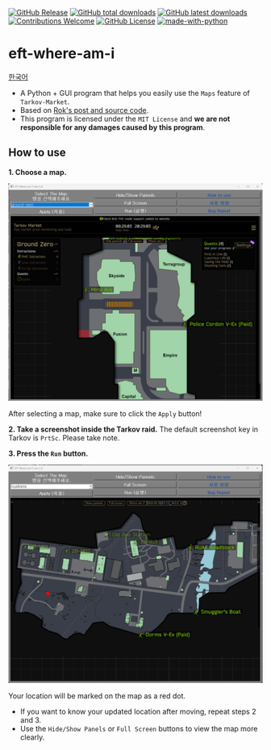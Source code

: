 [![GitHub Release](https://img.shields.io/github/v/release/karpitony/eft-where-am-i?include_prereleases&logo=github)](https://github.com/karpitony/eft-where-am-i/releases/latest)
[![GitHub total downloads](https://img.shields.io/github/downloads/karpitony/eft-where-am-i/total.svg?include_prerelease&logo=github)](https://github.com/karpitony/eft-where-am-i/releases)
[![GitHub latest downloads](https://img.shields.io/github/downloads/karpitony/eft-where-am-i/total.svg?include_prerelease/latest&logo=github)](https://github.com/karpitony/eft-where-am-i/releases/latest)
[![Contributions Welcome](https://img.shields.io/badge/contributions-welcome-brightgreen.svg?style=round)](https://github.com/karpitony/eft-where-am-i/issues)
[![GitHub License](https://img.shields.io/github/license/karpitony/eft-where-am-i)](./LICENSE)
[![made-with-python](https://img.shields.io/badge/Made%20with-Python-1f425f.svg)](https://www.python.org/)

# eft-where-am-i
[한국어](README_ko_kr.md)

- A Python + GUI program that helps you easily use the `Maps` feature of `Tarkov-Market`.
- Based on [Rok's post and source code](https://gall.dcinside.com/m/eft/2143712).
- This program is licensed under the `MIT License` and **we are not responsible for any damages caused by this program**.

## How to use
**1. Choose a map.**

<img src="assets/screenshot02.png" alt="screenshot02" width="800">

After selecting a map, make sure to click the `Apply` button!

**2. Take a screenshot inside the Tarkov raid.**
The default screenshot key in Tarkov is `PrtSc`. Please take note.

**3. Press the `Run` button.**

<img src="assets/screenshot03.png" alt="screenshot03" width="800">

Your location will be marked on the map as a red dot.

- If you want to know your updated location after moving, repeat steps 2 and 3.
- Use the `Hide/Show Panels` or `Full Screen` buttons to view the map more clearly.
